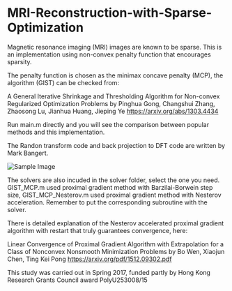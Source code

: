 # MRI-Reconstruction-with-Sparse-Optimization
Magnetic resonance imaging (MRI) images are known to be sparse. This is an implementation using non-convex penalty function that encourages sparsity.

The penalty function is chosen as the minimax concave penalty (MCP), the algorithm (GIST) can be checked from:

A General Iterative Shrinkage and Thresholding Algorithm for Non-convex Regularized Optimization Problems by Pinghua Gong, Changshui Zhang, Zhaosong Lu, Jianhua Huang, Jieping Ye https://arxiv.org/abs/1303.4434

Run main.m directly and you will see the comparison between popular methods and this implementation.

The Randon transform code and back projection to DFT code are written by Mark Bangert.

![Sample Image](https://github.com/EvanZhuang/MRI-Reconstruction-with-Sparse-Optimization/blob/master/4Compare.jpg)

The solvers are also incuded in the solver folder, select the one you need. GIST_MCP.m used proximal gradient method with Barzilai-Borwein step size, GIST_MCP_Nesterov.m used proximal gradient method with Nesterov acceleration. Remember to put the corresponding subroutine with the solver.

There is detailed explanation of the Nesterov accelerated proximal gradient algorithm with restart that truly guarantees convergence, here:

Linear Convergence of Proximal Gradient Algorithm with Extrapolation for a Class of Nonconvex Nonsmooth Minimization Problems by Bo Wen, Xiaojun Chen, Ting Kei Pong https://arxiv.org/pdf/1512.09302.pdf

This study was carried out in Spring 2017, funded partly by Hong Kong Research Grants Council award PolyU253008/15
